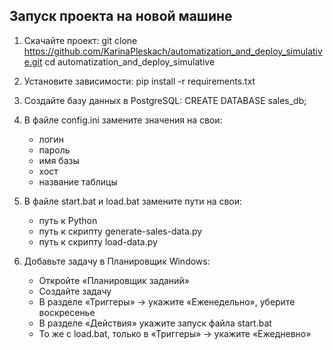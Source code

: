 
## Запуск проекта на новой машине

1. Скачайте проект:
   git clone https://github.com/KarinaPleskach/automatization_and_deploy_simulative.git
   cd automatization_and_deploy_simulative

2. Установите зависимости:
    pip install -r requirements.txt

3. Создайте базу данных в PostgreSQL:
    CREATE DATABASE sales_db;

4. В файле config.ini замените значения на свои:
    - логин
    - пароль
    - имя базы
    - хост
    - название таблицы

5. В файле start.bat и load.bat замените пути на свои:
    - путь к Python
    - путь к скрипту generate-sales-data.py
    - путь к скрипту load-data.py

6. Добавьте задачу в Планировщик Windows:
    - Откройте «Планировщик заданий»
    - Создайте задачу
    - В разделе «Триггеры» → укажите «Еженедельно», уберите воскресенье
    - В разделе «Действия» укажите запуск файла start.bat
    - То же с load.bat, только в «Триггеры» → укажите «Ежедневно»